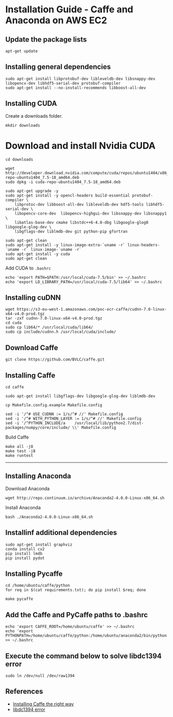# Installation Guide - Caffe and Anaconda on AWS EC2

## Update the package lists

```
apt-get update
```

## Installing general dependencies

```
sudo apt-get install libprotobuf-dev libleveldb-dev libsnappy-dev libopencv-dev libhdf5-serial-dev protobuf-compiler
sudo apt-get install --no-install-recommends libboost-all-dev
```

## Installing CUDA

Create a downloads folder.

```
mkdir downloads
```
# Download and install Nvidia CUDA

```
cd downloads

wget http://developer.download.nvidia.com/compute/cuda/repos/ubuntu1404/x86_64/cuda-repo-ubuntu1404_7.5-18_amd64.deb
sudo dpkg -i cuda-repo-ubuntu1404_7.5-18_amd64.deb

sudo apt-get upgrade -y
sudo apt-get install -y opencl-headers build-essential protobuf-compiler \
    libprotoc-dev libboost-all-dev libleveldb-dev hdf5-tools libhdf5-serial-dev \
    libopencv-core-dev  libopencv-highgui-dev libsnappy-dev libsnappy1 \
    libatlas-base-dev cmake libstdc++6-4.8-dbg libgoogle-glog0 libgoogle-glog-dev \
    libgflags-dev liblmdb-dev git python-pip gfortran
    
sudo apt-get clean
sudo apt-get install -y linux-image-extra-`uname -r` linux-headers-`uname -r` linux-image-`uname -r`
sudo apt-get install -y cuda
sudo apt-get clean
```

Add CUDA to ```.bashrc```

```
echo 'export PATH=$PATH:/usr/local/cuda-7.5/bin' >> ~/.bashrc 
echo 'export LD_LIBRARY_PATH=/usr/local/cuda-7.5/lib64' >> ~/.bashrc 
```

## Installing cuDNN

```
wget https://s3-eu-west-1.amazonaws.com/poc-ocr-caffe/cudnn-7.0-linux-x64-v4.0-prod.tgz
tar -zxf cudnn-7.0-linux-x64-v4.0-prod.tgz
cd cuda
sudo cp lib64/* /usr/local/cuda/lib64/
sudo cp include/cudnn.h /usr/local/cuda/include/
```

## Download Caffe

```
git clone https://github.com/BVLC/caffe.git
```

## Installing Caffe

```
cd caffe

sudo apt-get install libgflags-dev libgoogle-glog-dev liblmdb-dev

cp Makefile.config.example Makefile.config

sed -i '/^# USE_CUDNN := 1/s/^# //' Makefile.config
sed -i '/^# WITH_PYTHON_LAYER := 1/s/^# //' Makefile.config
sed -i '/^PYTHON_INCLUDE/a    /usr/local/lib/python2.7/dist-packages/numpy/core/include/ \\' Makefile.config
```

Build Caffe 

```
make all -j8
make test -j8
make runtest
```

----------------
## Installing Anaconda

Download Anaconda

``` 
wget http://repo.continuum.io/archive/Anaconda2-4.0.0-Linux-x86_64.sh
```
Install Anaconda

```
bash ./Anaconda2-4.0.0-Linux-x86_64.sh
```

## Installinf additional dependencies

```
sudo apt-get install graphviz
conda install cv2
pip install lmdb
pip install pydot
```


## Installing Pycaffe

```
cd /home/ubuntu/caffe/python
for req in $(cat requirements.txt); do pip install $req; done

make pycaffe
```

## Add the Caffe and PyCaffe paths to .bashrc

```
echo 'export CAFFE_ROOT=/home/ubuntu/caffe' >> ~/.bashrc
echo 'export PYTHONPATH=/home/ubuntu/caffe/python:/home/ubuntu/anaconda2/bin/python' >> ~/.bashrc
```

## Execute the command below to solve libdc1394 error
```
sudo ln /dev/null /dev/raw1394
```

## References
* [Installing Caffe the right way](http://installing-caffe-the-right-way.wikidot.com/start)
* [libdc1394 error](http://stackoverflow.com/questions/12689304/ctypes-error-libdc1394-error-failed-to-initialize-libdc1394)



